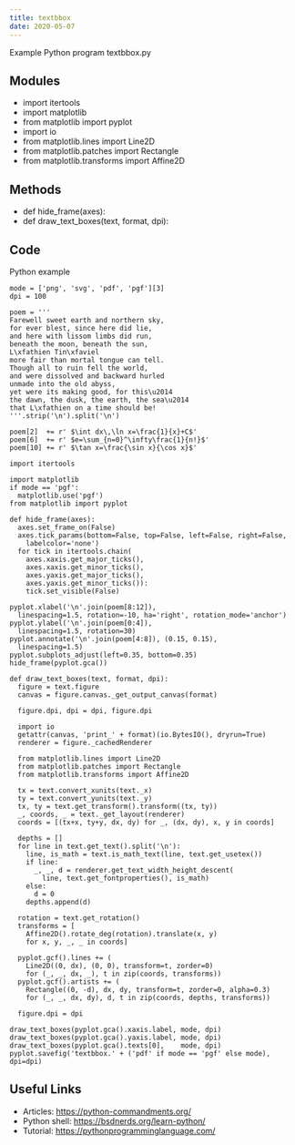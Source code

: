 ```yaml
---
title: textbbox
date: 2020-05-07
---
```

Example Python program textbbox.py

## Modules

* import itertools
* import matplotlib
* from matplotlib import pyplot
*   import io
*   from matplotlib.lines import Line2D
*   from matplotlib.patches import Rectangle
*   from matplotlib.transforms import Affine2D

## Methods

* def hide_frame(axes):
* def draw_text_boxes(text, format, dpi):

## Code

Python example

    mode = ['png', 'svg', 'pdf', 'pgf'][3]
    dpi = 100
    
    poem = '''
    Farewell sweet earth and northern sky,
    for ever blest, since here did lie,
    and here with lissom limbs did run,
    beneath the moon, beneath the sun,
    L\xfathien Tin\xfaviel
    more fair than mortal tongue can tell.
    Though all to ruin fell the world,
    and were dissolved and backward hurled
    unmade into the old abyss,
    yet were its making good, for this\u2014
    the dawn, the dusk, the earth, the sea\u2014
    that L\xfathien on a time should be!
    '''.strip('\n').split('\n')
    
    poem[2]  += r' $\int dx\,\ln x=\frac{1}{x}+C$'
    poem[6]  += r' $e=\sum_{n=0}^\infty\frac{1}{n!}$'
    poem[10] += r' $\tan x=\frac{\sin x}{\cos x}$'
    
    import itertools
    
    import matplotlib
    if mode == 'pgf':
      matplotlib.use('pgf')
    from matplotlib import pyplot
    
    def hide_frame(axes):
      axes.set_frame_on(False)
      axes.tick_params(bottom=False, top=False, left=False, right=False,
        labelcolor='none')
      for tick in itertools.chain(
        axes.xaxis.get_major_ticks(),
        axes.xaxis.get_minor_ticks(),
        axes.yaxis.get_major_ticks(),
        axes.yaxis.get_minor_ticks()):
        tick.set_visible(False)
    
    pyplot.xlabel('\n'.join(poem[8:12]),
      linespacing=1.5, rotation=-10, ha='right', rotation_mode='anchor')
    pyplot.ylabel('\n'.join(poem[0:4]),
      linespacing=1.5, rotation=30)
    pyplot.annotate('\n'.join(poem[4:8]), (0.15, 0.15),
      linespacing=1.5)
    pyplot.subplots_adjust(left=0.35, bottom=0.35)
    hide_frame(pyplot.gca())
    
    def draw_text_boxes(text, format, dpi):
      figure = text.figure
      canvas = figure.canvas._get_output_canvas(format)
    
      figure.dpi, dpi = dpi, figure.dpi
    
      import io
      getattr(canvas, 'print_' + format)(io.BytesIO(), dryrun=True)
      renderer = figure._cachedRenderer
    
      from matplotlib.lines import Line2D
      from matplotlib.patches import Rectangle
      from matplotlib.transforms import Affine2D
    
      tx = text.convert_xunits(text._x)
      ty = text.convert_yunits(text._y)
      tx, ty = text.get_transform().transform((tx, ty))
      _, coords, _ = text._get_layout(renderer)
      coords = [(tx+x, ty+y, dx, dy) for _, (dx, dy), x, y in coords]
    
      depths = []
      for line in text.get_text().split('\n'):
        line, is_math = text.is_math_text(line, text.get_usetex())
        if line:
          _, _, d = renderer.get_text_width_height_descent(
            line, text.get_fontproperties(), is_math)
        else:
          d = 0
        depths.append(d)
    
      rotation = text.get_rotation()
      transforms = [
        Affine2D().rotate_deg(rotation).translate(x, y)
        for x, y, _, _ in coords]
    
      pyplot.gcf().lines += (
        Line2D((0, dx), (0, 0), transform=t, zorder=0)
        for (_, _, dx, _), t in zip(coords, transforms))
      pyplot.gcf().artists += (
        Rectangle((0, -d), dx, dy, transform=t, zorder=0, alpha=0.3)
        for (_, _, dx, dy), d, t in zip(coords, depths, transforms))
    
      figure.dpi = dpi
    
    draw_text_boxes(pyplot.gca().xaxis.label, mode, dpi)
    draw_text_boxes(pyplot.gca().yaxis.label, mode, dpi)
    draw_text_boxes(pyplot.gca().texts[0],    mode, dpi)
    pyplot.savefig('textbbox.' + ('pdf' if mode == 'pgf' else mode), dpi=dpi)

## Useful Links

- Articles: https://python-commandments.org/
- Python shell: https://bsdnerds.org/learn-python/
- Tutorial: https://pythonprogramminglanguage.com/
